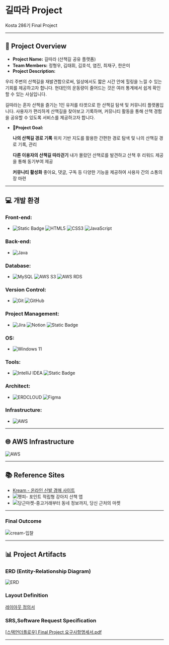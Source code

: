 # 길따라 Project

Kosta 286기 Final Project  

---

## 📑 Project Overview
- **Project Name:** 길따라 (산책길 공유 플랫폼)  
- **Team Members:** 정형우, 김태휘, 김호석, 염진, 최재구, 한은미
- **Project Description:**
  
우리 주변의 산책길을 재발견함으로써, 일상에서도 짧은 시간 안에 힐링을 느낄 수 있는 기회를 제공하고자 합니다. 현대인의 운동량이 줄어드는 것은 여러 통계에서 쉽게 확인할 수 있는 사실입니다.

길따라는 혼자 산책을 즐기는 1인 유저를 타겟으로 한 산책길 탐색 및 커뮤니티 플랫폼입니다. 사용자가 편리하게 산책길을 찾아보고 기록하며, 커뮤니티 활동을 통해 산책 경험을 공유할 수 있도록 서비스를 제공하고자 합니다.

- **🚩Project Goal:**

  **나의 산책길 경로 기록**
  위치 기반 지도를 활용한 간편한 경로 탐색 및 나의 산책길 경로 기록, 관리

  **다른 이용자의 산책길 따라걷기**
  내가 몰랐던 산책로를 발견하고 산책 후 리워드 제공을 통해 동기부여 제공

  **커뮤니티 활성화**
  좋아요, 댓글, 구독 등 다양한 기능을 제공하여 사용자 간의 소통의 장 마련
  
---

## 💻 개발 환경

### Front-end:
- ![Static Badge](https://img.shields.io/badge/JSP%26Servlet-000000?style=for-the-badge) ![HTML5](https://img.shields.io/badge/html5-%23E34F26?style=for-the-badge&logo=html5&logoColor=white)
![CSS3](https://img.shields.io/badge/css3-%231572B6?style=for-the-badge&logo=css3) ![JavaScript](https://img.shields.io/badge/javascript-black?style=for-the-badge&logo=javascript&logoColor=%23F7DF1E)

### Back-end:
- ![Java](https://img.shields.io/badge/java-%23e14a3a?style=for-the-badge)

### Database:
- ![MySQL](https://img.shields.io/badge/mysql-%234479A1?style=for-the-badge&logo=mysql&logoColor=white)
![AWS S3](https://img.shields.io/badge/s3-%23569A31?style=for-the-badge&logo=amazons3&logoColor=white)
![AWS RDS](https://img.shields.io/badge/rds-%23527FFF?style=for-the-badge&logo=amazonrds&logoColor=white)

### Version Control:
- ![Git](https://img.shields.io/badge/git-%23F05032?style=for-the-badge&logo=git&logoColor=white)
![GitHub](https://img.shields.io/badge/github-%23181717?style=for-the-badge&logo=github)

### Project Management:
- ![Jira](https://img.shields.io/badge/jira-%230052CC?style=for-the-badge&logo=jira)
![Notion](https://img.shields.io/badge/notion-%23000000?style=for-the-badge&logo=notion)
![Static Badge](https://img.shields.io/badge/slack-%234A154B?style=for-the-badge&logo=slack)

### OS:
- ![Windows 11](https://img.shields.io/badge/window11-blue?style=for-the-badge)

### Tools:
- ![IntelliJ IDEA](https://img.shields.io/badge/intellij-%23000000?style=for-the-badge&logo=intellijidea)
![Static Badge](https://img.shields.io/badge/eclipseide-%232C2255?style=for-the-badge&logo=eclipseide)


### Architect:
- ![ERDCLOUD](https://img.shields.io/badge/ERDCLOUD-black?style=for-the-badge&logo=icloud&logoColor=white)
![Figma](https://img.shields.io/badge/figma-%23F24E1E?style=for-the-badge&logo=figma&logoColor=white)

### Infrastructure:
- ![AWS](https://img.shields.io/badge/AWS-%23232F3E?style=for-the-badge&logo=amazonwebservices&logoColor=white)

---

## 🌐 AWS Infrastructure  
![AWS](https://github.com/user-attachments/assets/32dc947a-6639-4669-9aeb-3133fcbef338)

---

## 📚 Reference Sites  
- [Kream - 온라인 신발 경매 사이트](https://kream.co.kr/?airbridge_referrer=airbridge%3Dtrue%26event_uuid%3D0106418e-3582-4c15-928a-db6ebf741b10%26client_id%3Dbd892dce-96f7-456d-ba38-dc2939f41974%26referrer_timestamp%3D1734504220330%26channel%3Dnaver.searchad%26campaign%3DBS%26ad_group%3DPC_241216_2%26ad_creative%3DPC_241216_2_homelink%26term%3DKREAM%26sub_id%3D3&utm_source=naver.searchad&utm_campaign=BS&utm_medium=3&utm_term=KREAM&channel=naver.searchad&campaign=BS&ad_group=PC_241216_2&ad_creative=PC_241216_2_homelink&term=KREAM&sub_id=3&n_media=27758&n_query=KREAM&n_rank=1&n_ad_group=grp-a001-04-000000041246956&n_ad=nad-a001-04-000000339143353&n_keyword_id=nkw-a001-04-000006110978940&n_keyword=KREAM&n_campaign_type=4&n_contract=tct-a001-04-000000000993819&n_ad_group_type=5&NaPm=ct%3Dm4tj11ls%7Cci%3D0A00000qpQ9BK-33bLok%7Ctr%3Dbrnd%7Chk%3Df393f781f10e1ba57d1be2c11f2362e22c88a6cd%7Cnacn%3DbjXwBUwoDRnQ)
- ![펫피- 포인트 적립형 강아지 산책 앱](https://www.petp.kr/)
- ![당근마켓-중고거래부터 동네 정보까지, 당신 근처의 마켓](https://www.daangn.com/kr)
---

### Final Outcome  
![cream-입찰](https://github.com/user-attachments/assets/023ce291-60da-4df7-8cb2-b8c30d053b93)


---

## 📊 Project Artifacts

### ERD (Entity-Relationship Diagram)  
![ERD](https://github.com/user-attachments/assets/87bd1928-d508-48ff-974d-2602428efa57)

### Layout Definition  

[레이아웃 정의서](https://www.figma.com/design/nCyCKo568Sx0qHetEk0MCe/Cream?node-id=0-1&p=f&t=g0DRtKQQK5wVMyxF-0)

### SRS,Software Request Specification  

[[스택언더플로우] Final Project 요구사항명세서.pdf](https://github.com/user-attachments/files/18191679/Final.Project.pdf)


---

